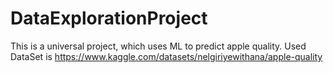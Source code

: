 # DataExplorationProject
This is a universal project, which uses ML to predict apple quality. Used DataSet is https://www.kaggle.com/datasets/nelgiriyewithana/apple-quality

